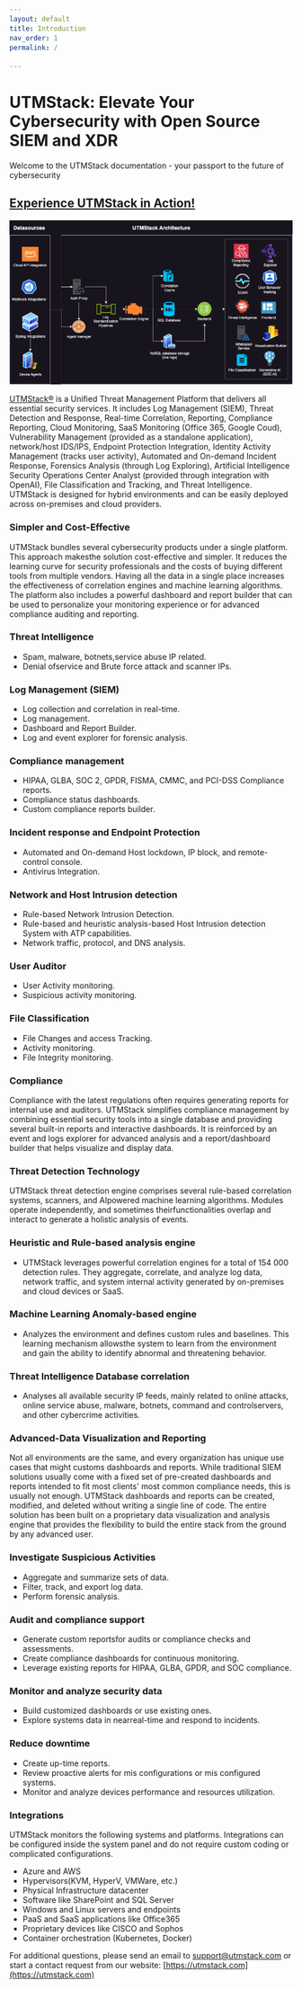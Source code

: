 ```yaml
---
layout: default
title: Introduction
nav_order: 1
permalink: /

---
```


# UTMStack: Elevate Your Cybersecurity with Open Source SIEM and XDR
Welcome to the UTMStack documentation - your passport to the future of cybersecurity

## [Experience UTMStack in Action!](https://utmstack.com/demo)
![UTMStack Interface](./Images/architecture.png)

[UTMStack®](https://utmstack.com) is a Unified Threat Management Platform that delivers all essential security services. It includes
Log Management (SIEM), Threat Detection and Response, Real-time Correlation, Reporting, Compliance
Reporting, Cloud Monitoring, SaaS Monitoring (Office 365, Google Coud), Vulnerability Management
(provided as a standalone application), network/host IDS/IPS, Endpoint Protection Integration, Identity
Activity Management (tracks user activity), Automated and On-demand Incident Response, Forensics
Analysis (through Log Exploring), Artificial Intelligence Security Operations Center Analyst (provided through
integration with OpenAI), File Classification and Tracking, and Threat Intelligence. UTMStack is designed for
hybrid environments and can be easily deployed across on-premises and cloud providers.

### Simpler and Cost-Effective
UTMStack bundles several cybersecurity products under a single platform. This approach makesthe solution
cost-effective and simpler. It reduces the learning curve for security professionals and the costs of buying
different tools from multiple vendors. Having all the data in a single place increases the effectiveness of
correlation engines and machine learning algorithms. The platform also includes a powerful dashboard and
report builder that can be used to personalize your monitoring experience or for advanced compliance
auditing and reporting.

### Threat Intelligence
- Spam, malware, botnets,service abuse IP related.
- Denial ofservice and Brute force attack and scanner IPs.

### Log Management (SIEM)
- Log collection and correlation in real-time.
- Log management.
- Dashboard and Report Builder.
- Log and event explorer for forensic analysis.

### Compliance management 
- HIPAA, GLBA, SOC 2, GPDR, FISMA, CMMC, and PCI-DSS Compliance reports.
- Compliance status dashboards.
- Custom compliance reports builder.

### Incident response and Endpoint Protection 
- Automated and On-demand Host lockdown, IP block, and remote-control console.
- Antivirus Integration.

### Network and Host Intrusion detection
- Rule-based Network Intrusion Detection.
- Rule-based and heuristic analysis-based Host Intrusion detection System with ATP capabilities.
- Network traffic, protocol, and DNS analysis.

### User Auditor
- User Activity monitoring.
- Suspicious activity monitoring.

### File Classification
- File Changes and access Tracking.
- Activity monitoring.
- File Integrity monitoring.

### Compliance
Compliance with the latest regulations often requires generating reports for internal use and auditors.
UTMStack simplifies compliance management by combining essential security tools into a single database
and providing several built-in reports and interactive dashboards. It is reinforced by an event and logs
explorer for advanced analysis and a report/dashboard builder that helps visualize and display data.

### Threat Detection Technology
UTMStack threat detection engine comprises several rule-based correlation systems, scanners, and AIpowered machine learning algorithms. Modules operate independently, and sometimes theirfunctionalities
overlap and interact to generate a holistic analysis of events.

### Heuristic and Rule-based analysis engine
- UTMStack leverages powerful correlation engines
for a total of 154 000 detection rules. They
aggregate, correlate, and analyze log data,
network traffic, and system internal activity
generated by on-premises and cloud devices or
SaaS.

### Machine Learning Anomaly-based engine
- Analyzes the environment and defines custom
rules and baselines. This learning mechanism
allowsthe system to learn from the environment
and gain the ability to identify abnormal and
threatening behavior.

### Threat Intelligence Database correlation
- Analyses all available security IP feeds, mainly
related to online attacks, online service abuse,
malware, botnets, command and controlservers,
and other cybercrime activities.

### Advanced-Data Visualization and Reporting
Not all environments are the same, and every organization has unique use cases that might customs
dashboards and reports. While traditional SIEM solutions usually come with a fixed set of pre-created
dashboards and reports intended to fit most clients' most common compliance needs, this is usually not
enough. UTMStack dashboards and reports can be created, modified, and deleted without writing a single
line of code. The entire solution has been built on a proprietary data visualization and analysis engine that
provides the flexibility to build the entire stack from the ground by any advanced user.

### Investigate Suspicious Activities 
- Aggregate and summarize sets of data.
- Filter, track, and export log data.
- Perform forensic analysis.

### Audit and compliance support 
- Generate custom reportsfor audits or compliance checks and assessments.
- Create compliance dashboards for continuous monitoring.
- Leverage existing reports for HIPAA, GLBA, GPDR, and SOC compliance.

### Monitor and analyze security data
- Build customized dashboards or use existing ones.
- Explore systems data in nearreal-time and respond to incidents.

### Reduce downtime
- Create up-time reports.
- Review proactive alerts for mis configurations or mis configured systems.
- Monitor and analyze devices performance and resources utilization.

### Integrations
UTMStack monitors the following systems and platforms. Integrations can be configured inside the system
panel and do not require custom coding or complicated configurations.

- Azure and AWS
- Hypervisors(KVM, HyperV, VMWare, etc.) 
- Physical Infrastructure datacenter
- Software like SharePoint and SQL Server
- Windows and Linux servers and endpoints
- PaaS and SaaS applications like Office365
- Proprietary devices like CISCO and Sophos
- Container orchestration (Kubernetes, Docker)

For additional questions, please send an email to [support@utmstack.com](mailto:support@utmstack.com) or start a contact request from
our website: [https://utmstack.com](https://utmstack.com)


